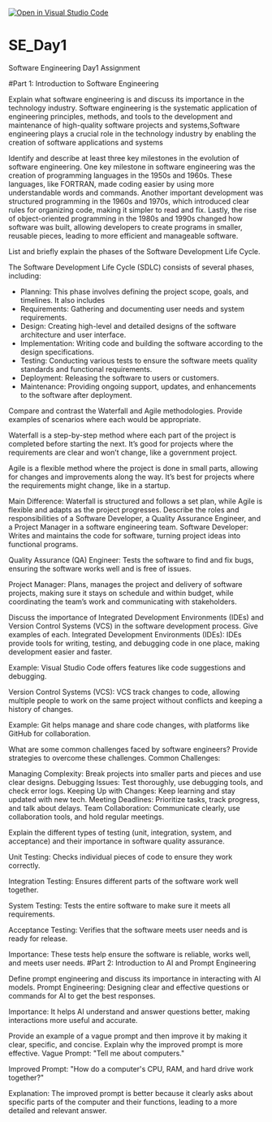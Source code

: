 [![Open in Visual Studio Code](https://classroom.github.com/assets/open-in-vscode-2e0aaae1b6195c2367325f4f02e2d04e9abb55f0b24a779b69b11b9e10269abc.svg)](https://classroom.github.com/online_ide?assignment_repo_id=15572289&assignment_repo_type=AssignmentRepo)
# SE_Day1
Software Engineering Day1 Assignment

#Part 1: Introduction to Software Engineering

Explain what software engineering is and discuss its importance in the technology industry.
Software engineering is the systematic application of engineering principles, methods, and tools to the development and maintenance of high-quality software projects and systems,Software engineering plays a crucial role in the technology industry by enabling the creation of software applications and systems 

Identify and describe at least three key milestones in the evolution of software engineering.
One key milestone in software engineering was the creation of programming languages in the 1950s and 1960s. These languages, like FORTRAN, made coding easier by using more understandable words and commands. Another important development was structured programming in the 1960s and 1970s, which introduced clear rules for organizing code, making it simpler to read and fix. Lastly, the rise of object-oriented programming in the 1980s and 1990s changed how software was built, allowing developers to create programs in smaller, reusable pieces, leading to more efficient and manageable software.

List and briefly explain the phases of the Software Development Life Cycle.

The Software Development Life Cycle (SDLC) consists of several phases, including:
  - Planning: This phase involves defining the project scope, goals, and timelines. It also includes
  - Requirements: Gathering and documenting user needs and system requirements.
  - Design: Creating high-level and detailed designs of the software architecture and user interface.
  - Implementation: Writing code and building the software according to the design specifications.
  - Testing: Conducting various tests to ensure the software meets quality standards and functional requirements.
  - Deployment: Releasing the software to users or customers.
  - Maintenance: Providing ongoing support, updates, and enhancements to the software after deployment.

Compare and contrast the Waterfall and Agile methodologies. Provide examples of scenarios where each would be appropriate.

Waterfall is a step-by-step method where each part of the project is completed before starting the next. It’s good for projects where the requirements are clear and won’t change, like a government project.

Agile is a flexible method where the project is done in small parts, allowing for changes and improvements along the way. It’s best for projects where the requirements might change, like in a startup.

Main Difference: Waterfall is structured and follows a set plan, while Agile is flexible and adapts as the project progresses.
Describe the roles and responsibilities of a Software Developer, a Quality Assurance Engineer, and a Project Manager in a software engineering team.
Software Developer: Writes and maintains the code for software, turning project ideas into functional programs.

Quality Assurance (QA) Engineer: Tests the software to find and fix bugs, ensuring the software works well and is free of issues.

Project Manager: Plans, manages the project and delivery of software projects, making sure it stays on schedule and within budget, while coordinating the team’s work and communicating with stakeholders.

Discuss the importance of Integrated Development Environments (IDEs) and Version Control Systems (VCS) in the software development process. Give examples of each.
Integrated Development Environments (IDEs): IDEs provide tools for writing, testing, and debugging code in one place, making development easier and faster.

Example: Visual Studio Code offers features like code suggestions and debugging.

Version Control Systems (VCS): VCS track changes to code, allowing multiple people to work on the same project without conflicts and keeping a history of changes.

Example: Git helps manage and share code changes, with platforms like GitHub for collaboration.

What are some common challenges faced by software engineers? Provide strategies to overcome these challenges.
Common Challenges:

Managing Complexity: Break projects into smaller parts and pieces and use clear designs.
Debugging Issues: Test thoroughly, use debugging tools, and check error logs.
Keeping Up with Changes: Keep learning and stay updated with new tech.
Meeting Deadlines: Prioritize tasks, track progress, and talk about delays.
Team Collaboration: Communicate clearly, use collaboration tools, and hold regular meetings.

Explain the different types of testing (unit, integration, system, and acceptance) and their importance in software quality assurance.

Unit Testing: Checks individual pieces of code to ensure they work correctly.

Integration Testing: Ensures different parts of the software work well together.

System Testing: Tests the entire software to make sure it meets all requirements.

Acceptance Testing: Verifies that the software meets user needs and is ready for release.

Importance: These tests help ensure the software is reliable, works well, and meets user needs.
#Part 2: Introduction to AI and Prompt Engineering


Define prompt engineering and discuss its importance in interacting with AI models.
Prompt Engineering: Designing clear and effective questions or commands for AI to get the best responses.

Importance: It helps AI understand and answer questions better, making interactions more useful and accurate.

Provide an example of a vague prompt and then improve it by making it clear, specific, and concise. Explain why the improved prompt is more effective.
Vague Prompt: "Tell me about computers."

Improved Prompt: "How do a computer's CPU, RAM, and hard drive work together?"

Explanation: The improved prompt is better because it clearly asks about specific parts of the computer and their functions, leading to a more detailed and relevant answer.